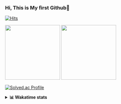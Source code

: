 ### Hi, This is My first Github👋
[![Hits](https://hits.seeyoufarm.com/api/count/incr/badge.svg?url=https%3A%2F%2Fgithub.com%2FJonghyun-Park1027&count_bg=%2379C83D&title_bg=%23555555&icon=&icon_color=%23E7E7E7&title=hits&edge_flat=false)](https://hits.seeyoufarm.com)
<br>


<p>
  <img height="180em" src="https://github-readme-stats-eight-rho-29.vercel.app/api?username=Jonghyun-Park1027&show_icons=true&include_all_commits=true&bg_color=30,e96443,904e95&title_color=fff&text_color=fff">
  <img height="180em" src="https://github-readme-stats-eight-rho-29.vercel.app/api/top-langs/?username=Jonghyun-Park1027&layout=compact&bg_color=30,e96443,904e95&title_color=fff&text_color=fff">


[![Solved.ac Profile](http://mazassumnida.wtf/api/v2/generate_badge?boj=ppjjhh1027)](https://solved.ac/ppjjhh1027/)

</p>
<details>
<summary><b>📊 Wakatime stats</b><br></summary>
<div>
<hr/>



<!--START_SECTION:waka-->
![Code Time](http://img.shields.io/badge/Code%20Time-627%20hrs%207%20mins-blue)

![Profile Views](http://img.shields.io/badge/Profile%20Views-0-blue)

**🐱 My GitHub Data** 

> 📦 67.5 kB Used in GitHub's Storage 
 > 
> 🏆 177 Contributions in the Year 2023
 > 
> 🚫 Not Opted to Hire
 > 
> 📜 7 Public Repositories 
 > 
> 🔑 1 Private Repositories 
 > 
**I'm an Early 🐤** 

```text
🌞 Morning                39 commits          █████░░░░░░░░░░░░░░░░░░░░   19.60 % 
🌆 Daytime                118 commits         ███████████████░░░░░░░░░░   59.30 % 
🌃 Evening                38 commits          █████░░░░░░░░░░░░░░░░░░░░   19.10 % 
🌙 Night                  4 commits           █░░░░░░░░░░░░░░░░░░░░░░░░   02.01 % 
```
📅 **I'm Most Productive on Friday** 

```text
Monday                   34 commits          ████░░░░░░░░░░░░░░░░░░░░░   17.09 % 
Tuesday                  21 commits          ███░░░░░░░░░░░░░░░░░░░░░░   10.55 % 
Wednesday                9 commits           █░░░░░░░░░░░░░░░░░░░░░░░░   04.52 % 
Thursday                 20 commits          ███░░░░░░░░░░░░░░░░░░░░░░   10.05 % 
Friday                   57 commits          ███████░░░░░░░░░░░░░░░░░░   28.64 % 
Saturday                 18 commits          ██░░░░░░░░░░░░░░░░░░░░░░░   09.05 % 
Sunday                   40 commits          █████░░░░░░░░░░░░░░░░░░░░   20.10 % 
```


📊 **This Week I Spent My Time On** 

```text
🕑︎ Time Zone: Asia/Seoul

💬 Programming Languages: 
Python                   5 hrs 27 mins       ███████████████████████░░   92.09 % 
Jupyter                  25 mins             ██░░░░░░░░░░░░░░░░░░░░░░░   07.16 % 
Markdown                 2 mins              ░░░░░░░░░░░░░░░░░░░░░░░░░   00.69 % 
Git                      0 secs              ░░░░░░░░░░░░░░░░░░░░░░░░░   00.07 % 

🔥 Editors: 
VS Code                  5 hrs 30 mins       ███████████████████████░░   92.84 % 
PyCharm                  25 mins             ██░░░░░░░░░░░░░░░░░░░░░░░   07.16 % 

🐱‍💻 Projects: 
Codingtest               5 hrs 30 mins       ███████████████████████░░   92.84 % 
전력수요 예측 논문               25 mins             ██░░░░░░░░░░░░░░░░░░░░░░░   07.16 % 

💻 Operating System: 
Windows                  5 hrs 55 mins       █████████████████████████   100.00 % 
```

**I Mostly Code in Jupyter Notebook** 

```text
Jupyter Notebook         6 repos             █████████████████████░░░░   85.71 % 
C++                      1 repo              ████░░░░░░░░░░░░░░░░░░░░░   14.29 % 
```




 Last Updated on 17/11/2023 18:35:36 UTC
<!--END_SECTION:waka-->
</details>



